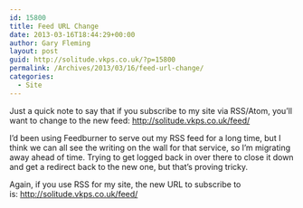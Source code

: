 ```yaml
---
id: 15800
title: Feed URL Change
date: 2013-03-16T18:44:29+00:00
author: Gary Fleming
layout: post
guid: http://solitude.vkps.co.uk/?p=15800
permalink: /Archives/2013/03/16/feed-url-change/
categories:
  - Site
---
```

Just a quick note to say that if you subscribe to my site via RSS/Atom, you&#8217;ll want to change to the new feed: http://solitude.vkps.co.uk/feed/

I&#8217;d been using Feedburner to serve out my RSS feed for a long time, but I think we can all see the writing on the wall for that service, so I&#8217;m migrating away ahead of time. Trying to get logged back in over there to close it down and get a redirect back to the new one, but that&#8217;s proving tricky.

Again, if you use RSS for my site, the new URL to subscribe to is: http://solitude.vkps.co.uk/feed/